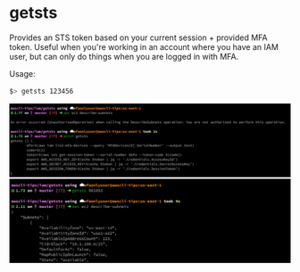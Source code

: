 # getsts

Provides an STS token based on your current session + provided MFA token.
Useful when you're working in an account where you have an IAM user, but can only do things when you are logged in with MFA.

Usage:
```bash
$> getsts 123456
```

![](getsts-denied.png)
![](getsts-granted.png)